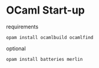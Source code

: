 # OCaml Start-up

requirements

```
opam install ocamlbuild ocamlfind
```

optional

```
opam install batteries merlin
```
